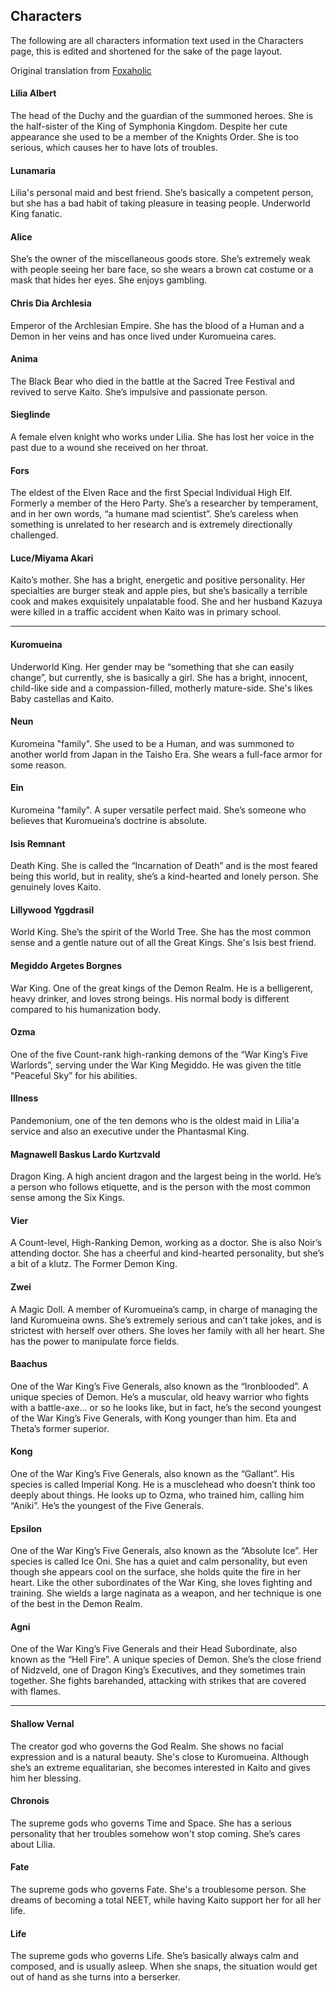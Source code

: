 ## Characters

The following are all characters information text used in the Characters page, this is edited and shortened for the sake of the page layout.

Original translation from [Foxaholic](https://www.foxaholic.com/novel/i-was-caught-up-in-a-hero-summoning-but-that-world-is-at-peace/0-1/)

#### Lilia Albert

The head of the Duchy and the guardian of the summoned heroes. She is the half-sister of the King of Symphonia Kingdom. Despite her cute appearance she used to be a member of the Knights Order. She is too serious, which causes her to have lots of troubles.

#### Lunamaria

Lilia's personal maid and best friend. She’s basically a competent person, but she has a bad habit of taking pleasure in teasing people. Underworld King fanatic.

#### Alice

She’s the owner of the miscellaneous goods store. She’s extremely weak with people seeing her bare face, so she wears a brown cat costume or a mask that hides her eyes. She enjoys gambling.

#### Chris Dia Archlesia

Emperor of the Archlesian Empire. She has the blood of a Human and a Demon in her veins and has once lived under Kuromueina cares.

#### Anima

The Black Bear who died in the battle at the Sacred Tree Festival and revived to serve Kaito. She’s impulsive and passionate person.

#### Sieglinde

A female elven knight who works under Lilia. She has lost her voice in the past due to a wound she received on her throat.

#### Fors

The eldest of the Elven Race and the first Special Individual High Elf. Formerly a member of the Hero Party. She’s a researcher by temperament, and in her own words, “a humane mad scientist”. She’s careless when something is unrelated to her research and is extremely directionally challenged.

#### Luce/Miyama Akari

Kaito’s mother. She has a bright, energetic and positive personality. Her specialties are burger steak and apple pies, but she’s basically a terrible cook and makes exquisitely unpalatable food. She and her husband Kazuya were killed in a traffic accident when Kaito was in primary school.

---

#### Kuromueina

Underworld King. Her gender may be “something that she can easily change”, but currently, she is basically a girl. She has a bright, innocent, child-like side and a compassion-filled, motherly mature-side. She's likes Baby castellas and Kaito.

#### Neun

Kuromeina "family". She used to be a Human, and was summoned to another world from Japan in the Taisho Era. She wears a full-face armor for some reason.

#### Ein

Kuromeina "family". A super versatile perfect maid. She’s someone who believes that Kuromueina’s doctrine is absolute.

#### Isis Remnant

Death King. She is called the “Incarnation of Death” and is the most feared being this world, but in reality, she’s a kind-hearted and lonely person. She genuinely loves Kaito.

#### Lillywood Yggdrasil

World King. She’s the spirit of the World Tree. She has the most common sense and a gentle nature out of all the Great Kings. She's Isis best friend.

#### Megiddo Argetes Borgnes

War King. One of the great kings of the Demon Realm. He is a belligerent, heavy drinker, and loves strong beings. His normal body is different compared to his humanization body.

#### Ozma

One of the five Count-rank high-ranking demons of the “War King’s Five Warlords”, serving under the War King Megiddo. He was given the title "Peaceful Sky” for his abilities.

#### Illness

Pandemonium, one of the ten demons who is the oldest maid in Lilia'a service and also an executive under the Phantasmal King.

#### Magnawell Baskus Lardo Kurtzvald

Dragon King. A high ancient dragon and the largest being in the world. He’s a person who follows etiquette, and is the person with the most common sense among the Six Kings.

#### Vier

A Count-level, High-Ranking Demon, working as a doctor. She is also Noir’s attending doctor. She has a cheerful and kind-hearted personality, but she’s a bit of a klutz. The Former Demon King.

#### Zwei

A Magic Doll. A member of Kuromueina’s camp, in charge of managing the land Kuromueina owns. She’s extremely serious and can’t take jokes, and is strictest with herself over others. She loves her family with all her heart. She has the power to manipulate force fields.

#### Baachus

One of the War King’s Five Generals, also known as the “Ironblooded”. A unique species of Demon. He’s a muscular, old heavy warrior who fights with a battle-axe... or so he looks like, but in fact, he’s the second youngest of the War King’s Five Generals, with Kong younger than him. Eta and Theta’s former superior.

#### Kong

One of the War King’s Five Generals, also known as the “Gallant”. His species is called Imperial Kong. He is a musclehead who doesn’t think too deeply about things. He looks up to Ozma, who trained him, calling him “Aniki”. He’s the youngest of the Five Generals.

#### Epsilon

One of the War King’s Five Generals, also known as the “Absolute Ice”. Her species is called Ice Oni. She has a quiet and calm personality, but even though she appears cool on the surface, she holds quite the fire in her heart. Like the other subordinates of the War King, she loves fighting and training. She wields a large naginata as a weapon, and her technique is one of the best in the Demon Realm.

#### Agni

One of the War King’s Five Generals and their Head Subordinate, also known as the “Hell Fire”. A unique species of Demon. She’s the close friend of Nidzveld, one of Dragon King’s Executives, and they sometimes train together. She fights barehanded, attacking with strikes that are covered with flames.

---

#### Shallow Vernal

The creator god who governs the God Realm. She shows no facial expression and is a natural beauty. She's close to Kuromueina. Although she’s an extreme equalitarian, she becomes interested in Kaito and gives him her blessing.

#### Chronois

The supreme gods who governs Time and Space. She has a serious personality that her troubles somehow won't stop coming. She’s cares about Lilia.

#### Fate

The supreme gods who governs Fate. She's a troublesome person. She dreams of becoming a total NEET, while having Kaito support her for all her life.

#### Life

The supreme gods who governs Life. She’s basically always calm and composed, and is usually asleep. When she snaps, the situation would get out of hand as she turns into a berserker.
